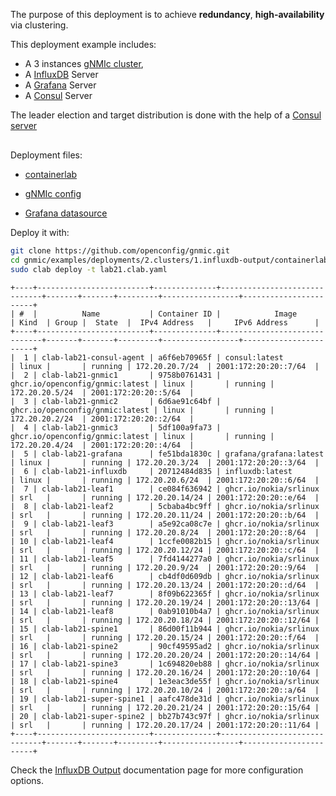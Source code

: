The purpose of this deployment is to achieve __redundancy__, __high-availability__ via clustering.

This deployment example includes:

- A 3 instances [gNMIc cluster](../../../user_guide/HA.md),
- A [InfluxDB](https://www.influxdata.com/) Server 
- A [Grafana](https://grafana.com/docs/) Server
- A [Consul](https://www.consul.io/docs/intro) Server

The leader election and target distribution is done with the help of a [Consul server](https://www.consul.io/docs/intro)

<div class="mxgraph" style="max-width:100%;border:1px solid transparent;margin:0 auto; display:block;" data-mxgraph="{&quot;page&quot;:0,&quot;zoom&quot;:1.4,&quot;highlight&quot;:&quot;#0000ff&quot;,&quot;nav&quot;:true,&quot;check-visible-state&quot;:true,&quot;resize&quot;:true,&quot;url&quot;:&quot;https://raw.githubusercontent.com/openconfig/gnmic/diagrams/diagrams/clab_cluster_deployments&quot;}"></div>

<script type="text/javascript" src="https://cdn.jsdelivr.net/gh/hellt/drawio-js@main/embed2.js?&fetch=https%3A%2F%2Fraw.githubusercontent.com%2Fkarimra%2Fgnmic%2Fdiagrams%2Fclab_cluster_deployments" async></script>


Deployment files:

- [containerlab](https://github.com/openconfig/gnmic/blob/main/examples/deployments/2.clusters/1.influxdb-output/containerlab/lab21.clab.yaml)

- [gNMIc config](https://github.com/openconfig/gnmic/blob/main/examples/deployments/2.clusters/1.influxdb-output/containerlab/gnmic.yaml)

- [Grafana datasource](https://github.com/openconfig/gnmic/blob/main/examples/deployments/2.clusters/1.influxdb-output/containerlab/grafana/datasources/datasource.yaml)

Deploy it with:

```bash
git clone https://github.com/openconfig/gnmic.git
cd gnmic/examples/deployments/2.clusters/1.influxdb-output/containerlab
sudo clab deploy -t lab21.clab.yaml
```

```text
+----+-------------------------+--------------+------------------------------+-------+-------+---------+-----------------+-----------------------+
| #  |          Name           | Container ID |            Image             | Kind  | Group |  State  |  IPv4 Address   |     IPv6 Address      |
+----+-------------------------+--------------+------------------------------+-------+-------+---------+-----------------+-----------------------+
|  1 | clab-lab21-consul-agent | a6f6eb70965f | consul:latest                | linux |       | running | 172.20.20.7/24  | 2001:172:20:20::7/64  |
|  2 | clab-lab21-gnmic1       | 9758b0761431 | ghcr.io/openconfig/gnmic:latest | linux |       | running | 172.20.20.5/24  | 2001:172:20:20::5/64  |
|  3 | clab-lab21-gnmic2       | 6d6ae91c64bf | ghcr.io/openconfig/gnmic:latest | linux |       | running | 172.20.20.2/24  | 2001:172:20:20::2/64  |
|  4 | clab-lab21-gnmic3       | 5df100a9fa73 | ghcr.io/openconfig/gnmic:latest | linux |       | running | 172.20.20.4/24  | 2001:172:20:20::4/64  |
|  5 | clab-lab21-grafana      | fe51bda1830c | grafana/grafana:latest       | linux |       | running | 172.20.20.3/24  | 2001:172:20:20::3/64  |
|  6 | clab-lab21-influxdb     | 20712484d835 | influxdb:latest              | linux |       | running | 172.20.20.6/24  | 2001:172:20:20::6/64  |
|  7 | clab-lab21-leaf1        | ce084f636942 | ghcr.io/nokia/srlinux        | srl   |       | running | 172.20.20.14/24 | 2001:172:20:20::e/64  |
|  8 | clab-lab21-leaf2        | 5cbaba4bc9ff | ghcr.io/nokia/srlinux        | srl   |       | running | 172.20.20.11/24 | 2001:172:20:20::b/64  |
|  9 | clab-lab21-leaf3        | a5e92ca08c7e | ghcr.io/nokia/srlinux        | srl   |       | running | 172.20.20.8/24  | 2001:172:20:20::8/64  |
| 10 | clab-lab21-leaf4        | 1ccfe0082b15 | ghcr.io/nokia/srlinux        | srl   |       | running | 172.20.20.12/24 | 2001:172:20:20::c/64  |
| 11 | clab-lab21-leaf5        | 7fd4144277a0 | ghcr.io/nokia/srlinux        | srl   |       | running | 172.20.20.9/24  | 2001:172:20:20::9/64  |
| 12 | clab-lab21-leaf6        | cb4df0d609db | ghcr.io/nokia/srlinux        | srl   |       | running | 172.20.20.13/24 | 2001:172:20:20::d/64  |
| 13 | clab-lab21-leaf7        | 8f09b622365f | ghcr.io/nokia/srlinux        | srl   |       | running | 172.20.20.19/24 | 2001:172:20:20::13/64 |
| 14 | clab-lab21-leaf8        | 0ab91010b4a7 | ghcr.io/nokia/srlinux        | srl   |       | running | 172.20.20.18/24 | 2001:172:20:20::12/64 |
| 15 | clab-lab21-spine1       | 86d00f11b944 | ghcr.io/nokia/srlinux        | srl   |       | running | 172.20.20.15/24 | 2001:172:20:20::f/64  |
| 16 | clab-lab21-spine2       | 90cf49595ad2 | ghcr.io/nokia/srlinux        | srl   |       | running | 172.20.20.20/24 | 2001:172:20:20::14/64 |
| 17 | clab-lab21-spine3       | 1c694820eb88 | ghcr.io/nokia/srlinux        | srl   |       | running | 172.20.20.16/24 | 2001:172:20:20::10/64 |
| 18 | clab-lab21-spine4       | 1e3eac3de55f | ghcr.io/nokia/srlinux        | srl   |       | running | 172.20.20.10/24 | 2001:172:20:20::a/64  |
| 19 | clab-lab21-super-spine1 | aafc478de31d | ghcr.io/nokia/srlinux        | srl   |       | running | 172.20.20.21/24 | 2001:172:20:20::15/64 |
| 20 | clab-lab21-super-spine2 | bb27b743c97f | ghcr.io/nokia/srlinux        | srl   |       | running | 172.20.20.17/24 | 2001:172:20:20::11/64 |
+----+-------------------------+--------------+------------------------------+-------+-------+---------+-----------------+-----------------------+
```

Check the [InfluxDB Output](../../../user_guide/outputs/influxdb_output.md) documentation page for more configuration options.
